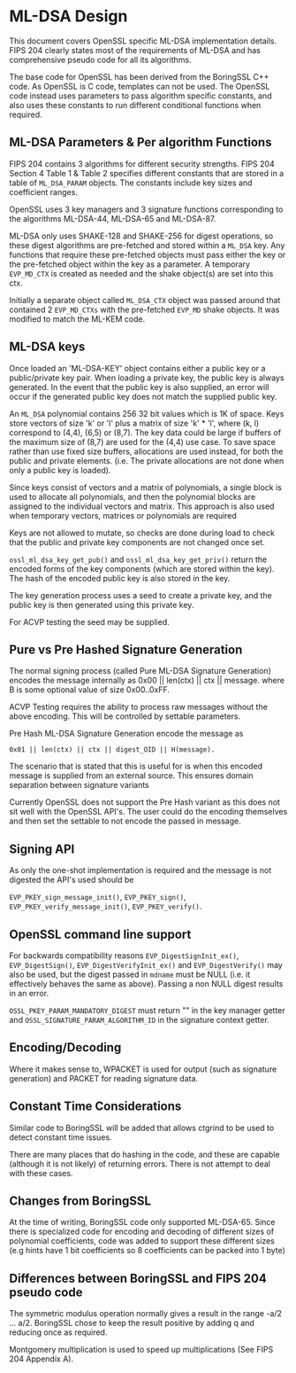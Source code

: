 ML-DSA Design
==============

This document covers OpenSSL specific ML-DSA implementation details.
FIPS 204 clearly states most of the requirements of ML-DSA and has comprehensive
pseudo code for all its algorithms.

The base code for OpenSSL has been derived from the BoringSSL C++ code.
As OpenSSL is C code, templates can not be used. The OpenSSL code instead uses
parameters to pass algorithm specific constants, and also uses these constants
to run different conditional functions when required.

ML-DSA Parameters & Per algorithm Functions
-------------------------------------------

FIPS 204 contains 3 algorithms for different security strengths.
FIPS 204 Section 4 Table 1 & Table 2 specifies different constants that are
stored in a table of `ML_DSA_PARAM` objects.
The constants include key sizes and coefficient ranges.

OpenSSL uses 3 key managers and 3 signature functions corresponding to the algorithms
ML-DSA-44, ML-DSA-65 and ML-DSA-87.

ML-DSA only uses SHAKE-128 and SHAKE-256 for digest operations, so these digest
algorithms are pre-fetched and stored within a `ML_DSA` key.
Any functions that require these pre-fetched objects must pass either the key
or the pre-fetched object within the key as a parameter.
A temporary `EVP_MD_CTX` is created as needed and the shake object(s) are set
into this ctx.

Initially a separate object called `ML_DSA_CTX` object was passed around that
contained 2 `EVP_MD_CTXs` with the pre-fetched `EVP_MD` shake objects. It was
modified to match the ML-KEM code.

ML-DSA keys
------------

Once loaded an 'ML-DSA-KEY' object contains either a public key or a
public/private key pair.
When loading a private key, the public key is always generated. In the event
that the public key is also supplied, an error will occur if the generated public
key does not match the supplied public key.

An `ML_DSA` polynomial contains 256 32 bit values which is 1K of space.
Keys store vectors of size 'k' or 'l' plus a matrix of size 'k' * 'l',
where (k, l) correspond to (4,4), (6,5) or (8,7). The key data could be large
if buffers of the maximum size of (8,7) are used for the (4,4) use case.
To save space rather than use fixed size buffers, allocations are used instead,
for both the public and private elements. (i.e. The private allocations are not
done when only a public key is loaded).

Since keys consist of vectors and a matrix of polynomials, a single block
is used to allocate all polynomials, and then the polynomial blocks are
assigned to the individual vectors and matrix. This approach is also used when temporary
vectors, matrices or polynomials are required

Keys are not allowed to mutate, so checks are done during load to check that the
public and private key components are not changed once set.

`ossl_ml_dsa_key_get_pub()` and `ossl_ml_dsa_key_get_priv()` return the
encoded forms of the key components (which are stored within the key).
The hash of the encoded public key is also stored in the key.

The key generation process uses a seed to create a private key, and the public
key is then generated using this private key.

For ACVP testing the seed may be supplied.

Pure vs Pre Hashed Signature Generation
----------------------------------------

The normal signing process (called Pure ML-DSA Signature Generation)
encodes the message internally as 0x00 || len(ctx) || ctx || message.
where B<ctx> is some optional value of size 0x00..0xFF.

ACVP Testing requires the ability to process raw messages without the above encoding.
This will be controlled by settable parameters.

Pre Hash ML-DSA Signature Generation encode the message as

```text
0x01 || len(ctx) || ctx || digest_OID || H(message).
```

The scenario that is stated that this is useful for is when this encoded message
is supplied from an external source.
This ensures domain separation between signature variants

Currently OpenSSL does not support the Pre Hash variant as this does not sit
well with the OpenSSL API's.
The user could do the encoding themselves and then set the settable to not
encode the passed in message.

Signing API
-------------

As only the one-shot implementation is required and the message is not digested
the API's used should be

`EVP_PKEY_sign_message_init()`, `EVP_PKEY_sign()`,
`EVP_PKEY_verify_message_init()`, `EVP_PKEY_verify()`.

OpenSSL command line support
----------------------------

For backwards compatibility reasons `EVP_DigestSignInit_ex()`,
`EVP_DigestSign()`, `EVP_DigestVerifyInit_ex()` and `EVP_DigestVerify()` may
also be used, but the digest passed in `mdname` must be NULL (i.e. it
effectively behaves the same as above).
Passing a non NULL digest results in an error.

`OSSL_PKEY_PARAM_MANDATORY_DIGEST` must return "" in the key manager getter and
`OSSL_SIGNATURE_PARAM_ALGORITHM_ID` in the signature context getter.

Encoding/Decoding
-----------------

Where it makes sense to, WPACKET is used for output (such as signature generation)
and PACKET for reading signature data.

Constant Time Considerations
----------------------------

Similar code to BoringSSL will be added that allows ctgrind to be used to
detect constant time issues.

There are many places that do hashing in the code, and these are capable (although
it is not likely) of returning errors. There is not attempt to deal with these cases.

Changes from BoringSSL
----------------------

At the time of writing, BoringSSL code only supported ML-DSA-65. Since there
is specialized code for encoding and decoding of different sizes of
polynomial coefficients, code was added to support these different sizes
(e.g hints have 1 bit coefficients so 8 coefficients can be packed into 1 byte)

Differences between BoringSSL and FIPS 204 pseudo code
------------------------------------------------------

The symmetric modulus operation normally gives a result in the range -a/2 ...
a/2.
BoringSSL chose to keep the result positive by adding q and reducing once as
required.

Montgomery multiplication is used to speed up multiplications (See FIPS 204
Appendix A).

